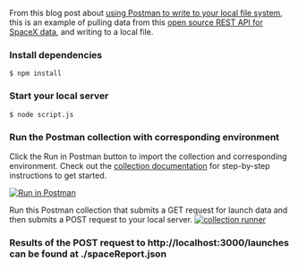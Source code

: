 From this blog post about [using Postman to write to your local file system](http://blog.getpostman.com/2017/09/01/write-to-your-local-file-system-using-a-postman-collection/), this is an example of pulling data from this [open source REST API for SpaceX data](https://github.com/r-spacex/SpaceX-API), and writing to a local file.

### Install dependencies

    $ npm install

### Start your local server

    $ node script.js
   
### Run the Postman collection with corresponding environment

Click the Run in Postman button to import the collection and corresponding environment. Check out the [collection documentation](https://documenter.getpostman.com/view/1559645/spacex-launches/6nBvqd3) for step-by-step instructions to get started.

  [![Run in Postman](https://run.pstmn.io/button.svg)](https://app.getpostman.com/run-collection/d4c0cab0bb82ba10cfdf#?env%5BspacexAPI.template%5D=W3siZW5hYmxlZCI6dHJ1ZSwia2V5IjoibGF1bmNoRGF0YSIsInZhbHVlIjoiIiwidHlwZSI6InRleHQifV0=)
 
Run this Postman collection that submits a GET request for launch data and then submits a POST request to your local server.
  [![collection runner](https://s3.amazonaws.com/postman-static-getpostman-com/postman-docs/localServerCollectionRunner.png)](https://s3.amazonaws.com/postman-static-getpostman-com/postman-docs/localServerCollectionRunner.png)
  
### Results of the POST request to http://localhost:3000/launches can be found at ./spaceReport.json   
